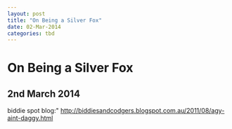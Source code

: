 ```yaml
---
layout: post
title: "On Being a Silver Fox"
date: 02-Mar-2014
categories: tbd
---
```


# On Being a Silver Fox

## 2nd March 2014

biddie spot blog:" http://biddiesandcodgers.blogspot.com.au/2011/08/agy-aint-daggy.html
